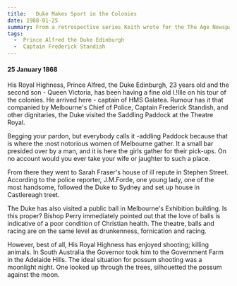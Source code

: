 ```yaml
---
title:   Duke Makes Sport in the Colonies
date: 1988-01-25
summary: From a retrospective series Keith wrote for the The Age Newspaper to mark the 1988 Australian bicentenary
tags:
  -  Prince Alfred the Duke Edinburgh
  -  Captain Frederick Standish
---
```


#### 25 January 1868

His Royal Highness, Prince Alfred, the Duke Edinburgh, 23 years old and the second son - Queen Victoria, has been having a fine old l.!Ille on his tour of the colonies. He arrived here - captain of HMS Galatea. Rumour has it that companied by Melbourne's Chief of Police, Captain Frederick Standish, and other dignitaries, the Duke visited the Saddling Paddock at the Theatre Royal.

Begging your pardon, but everybody calls it -addling Paddock because that is where the :nost notorious women of Melbourne gather. It a small bar presided over by a man, and it is here the girls gather for their pick-ups. On no account would you ever take your wife or jaughter to such a place.

From there they went to Sarah Fraser's house of ill repute in Stephen Street. According to the police reporter, J.M.Forde, one young lady, one of the most handsome, followed the Duke to Sydney and set up house in Castlereagh treet.

The Duke has also visited a public ball in Melbourne's Exhibition building. Is this proper? Bishop Perry immediately pointed out that the love of balls is indicative of a poor condition of Christian health. The theatre, balls and racing are on the same level as drunkenness, fornication and racing.

However, best of all, His Royal Highness has enjoyed shooting; killing animals. In South Australia the Governor took him to the Govern­ment Farm in the Adelaide Hills. The ideal situation for possum shooting was a moonlight night. One looked up through the trees, silhouetted the possum against the moon.
